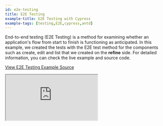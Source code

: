 ```yaml
---
id: e2e-testing
title: E2E Testing
example-title: E2E Testing with Cypress
example-tags: [testing,E2E,cypress,antd]
---
```


End-to-end testing (E2E Testing) is a method for examining whether an application's flow from start to finish is functioning as anticipated. In this example, we created the tests with the E2E test method for the components such as create, edit and list that we created on the **refine** side. For detailed information, you can check the live example and source code.

[View E2E Testing Example Source](https://github.com/pankod/refine/tree/master/examples/e2e)

<iframe loading="lazy" src="https://stackblitz.com//github/pankod/refine/tree/master/examples/e2e?embed=1&file=cypress/integration/sider.spec.js&view=editor&preset=node&ctl=1"
    style={{width: "100%", height:"80vh", border: "0px", borderRadius: "8px", overflow:"hidden"}}
    title="refine-e2e-testing"
></iframe>